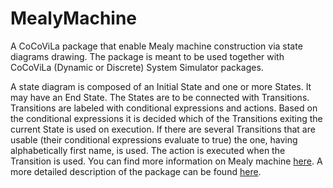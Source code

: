 # MealyMachine
A CoCoViLa package that enable Mealy machine construction via state diagrams drawing. 
The package is meant to be used together with CoCoViLa (Dynamic or Discrete) 
System Simulator packages.

A state diagram is composed of an Initial State and one or more States. It may have an End State. 
The States are to be connected with Transitions. Transitions are labeled with conditional 
expressions and actions. Based on the conditional expressions it is decided which of the 
Transitions exiting the current State is used on execution. If there are several 
Transitions that are usable (their conditional expressions evaluate to true) the one, 
having alphabetically first name, is used. The action is executed when the Transition is used.
You can find more information on Mealy machine [here](http://en.wikipedia.org/wiki/Mealy_machine). 
A more detailed description of the package can be found [here](http://cocovila.github.io/MealyMachine/).